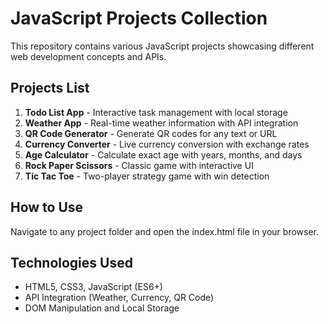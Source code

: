 ﻿# JavaScript Projects Collection

This repository contains various JavaScript projects showcasing different web development concepts and APIs.

## Projects List

1. **Todo List App** - Interactive task management with local storage
2. **Weather App** - Real-time weather information with API integration
3. **QR Code Generator** - Generate QR codes for any text or URL
4. **Currency Converter** - Live currency conversion with exchange rates
5. **Age Calculator** - Calculate exact age with years, months, and days
6. **Rock Paper Scissors** - Classic game with interactive UI
7. **Tic Tac Toe** - Two-player strategy game with win detection

## How to Use

Navigate to any project folder and open the index.html file in your browser.

## Technologies Used

- HTML5, CSS3, JavaScript (ES6+)
- API Integration (Weather, Currency, QR Code)
- DOM Manipulation and Local Storage
